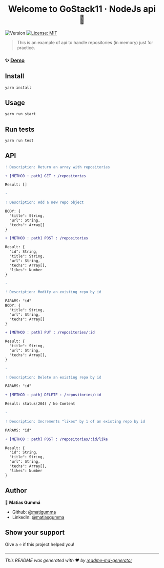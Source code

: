 <h1 align="center">Welcome to GoStack11 · NodeJs api 👋</h1>
<p>
  <img alt="Version" src="https://img.shields.io/badge/version-1.0.0-blue.svg?cacheSeconds=2592000" />
  <a href="#" target="_blank">
    <img alt="License: MIT" src="https://img.shields.io/badge/License-MIT-yellow.svg" />
  </a>
</p>

> This is an example of api to handle repositories (in memory) just for practice.

### ✨ [Demo](https://gostack11-nodejs-api.herokuapp.com/)

## Install

```sh
yarn install
```

## Usage

```sh
yarn run start
```

## Run tests

```sh
yarn run test
```

## API

```diff
! Description: Return an array with repositories

+ [METHOD : path] GET : /repositories

Result: []

-

! Description: Add a new repo object

BODY: {
  "title": String,
  "url": String,
  "techs": Array[]
}

+ [METHOD : path] POST : /repositories

Result: {
  "id": String,
  "title": String,
  "url": String,
  "techs": Array[],
  "likes": Number
}

-

! Description: Modify an existing repo by id

PARAMS: "id"
BODY: {
  "title": String,
  "url": String,
  "techs": Array[]
}

+ [METHOD : path] PUT : /repositories/:id

Result: {
  "title": String,
  "url": String,
  "techs": Array[],
}

-

! Description: Delete an existing repo by id

PARAMS: "id"

+ [METHOD : path] DELETE : /repositories/:id

Result: status(204) / No Content

-

! Description: Increments "likes" by 1 of an existing repo by id

PARAMS: "id"

+ [METHOD : path] POST : /repositories/:id/like

Result: {
  "id": String,
  "title": String,
  "url": String,
  "techs": Array[],
  "likes": Number
}
```

## Author

👤 **Matias Gummá**

- Github: [@matigumma](https://github.com/matigumma)
- LinkedIn: [@matiasgumma](https://linkedin.com/in/matiasgumma)

## Show your support

Give a ⭐️ if this project helped you!

---

_This README was generated with ❤️ by [readme-md-generator](https://github.com/kefranabg/readme-md-generator)_
